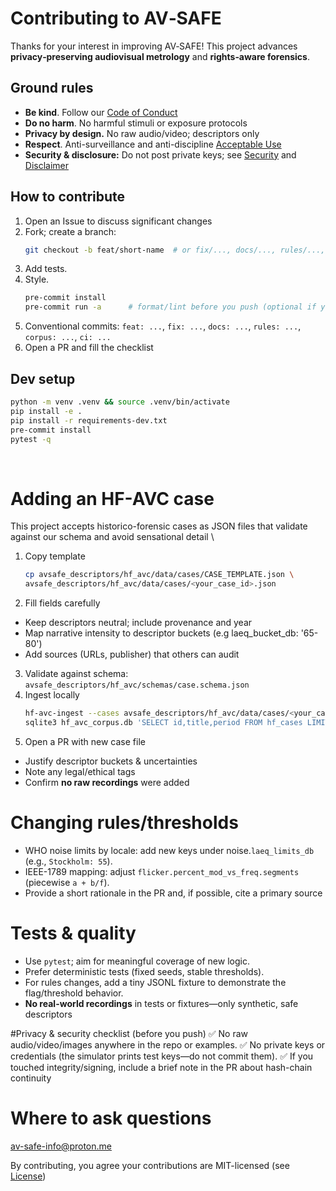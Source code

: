 # Contributing to AV‑SAFE

Thanks for your interest in improving AV‑SAFE! This project advances **privacy‑preserving audiovisual metrology** and **rights‑aware forensics**.

## Ground rules
- **Be kind**. Follow our [Code of Conduct](CODE_OF_CONDUCT.md)
- **Do no harm**. No harmful stimuli or exposure protocols
- **Privacy by design.** No raw audio/video; descriptors only
- **Respect**. Anti-surveillance and anti-discipline [Acceptable Use](ACCEPTABLE_USE.md)
- **Security & disclosure:** Do not post private keys; see [Security](SECURITY.md) and [Disclaimer](DISCLAIMER.md)

## How to contribute
1. Open an Issue to discuss significant changes
2. Fork; create a branch:
   ```bash
   git checkout -b feat/short-name  # or fix/..., docs/..., rules/..., corpus/...
   ```
3. Add tests. 
4. Style.
   ```bash
   pre-commit install
   pre-commit run -a      # format/lint before you push (optional if you dislike auto-lint)
   ```
7. Conventional commits: `feat: ...`, `fix: ...`, `docs: ...`, `rules: ...`, `corpus: ...`, `ci: ...`
8. Open a PR and fill the checklist

## Dev setup
```bash
python -m venv .venv && source .venv/bin/activate
pip install -e .
pip install -r requirements-dev.txt
pre-commit install
pytest -q
```
<br>

# Adding an HF-AVC case
This project accepts historico-forensic cases as JSON files that validate against our schema and avoid sensational detail
\
1. Copy template
   ```bash
   cp avsafe_descriptors/hf_avc/data/cases/CASE_TEMPLATE.json \
   avsafe_descriptors/hf_avc/data/cases/<your_case_id>.json
   ```
2. Fill fields carefully
- Keep descriptors neutral; include provenance and year
- Map narrative intensity to descriptor buckets (e.g laeq_bucket_db: '65-80')
- Add sources (URLs, publisher) that others can audit

3. Validate against schema: ` avsafe_descriptors/hf_avc/schemas/case.schema.json `
4. Ingest locally
   ```bash
   hf-avc-ingest --cases avsafe_descriptors/hf_avc/data/cases/<your_case_id>.json
   sqlite3 hf_avc_corpus.db 'SELECT id,title,period FROM hf_cases LIMIT 5;'
   ```
5. Open a PR with new case file
- Justify descriptor buckets & uncertainties
- Note any legal/ethical tags
- Confirm **no raw recordings** were added

# Changing rules/thresholds
- WHO noise limits by locale: add new keys under noise.` laeq_limits_db ` (e.g., `Stockholm: 55`).
- IEEE-1789 mapping: adjust ` flicker.percent_mod_vs_freq.segments ` (piecewise ` a + b/f `).
- Provide a short rationale in the PR and, if possible, cite a primary source

# Tests & quality
- Use ` pytest `; aim for meaningful coverage of new logic.
- Prefer deterministic tests (fixed seeds, stable thresholds).
- For rules changes, add a tiny JSONL fixture to demonstrate the flag/threshold behavior.
- **No real-world recordings** in tests or fixtures—only synthetic, safe descriptors

#Privacy & security checklist (before you push)
✅ No raw audio/video/images anywhere in the repo or examples.
✅ No private keys or credentials (the simulator prints test keys—do not commit them).
✅ If you touched integrity/signing, include a brief note in the PR about hash-chain continuity

# Where to ask questions
[av-safe-info@proton.me](av-safe-info@proton.me)

By contributing, you agree your contributions are MIT-licensed (see [License](LICENSE.md))
